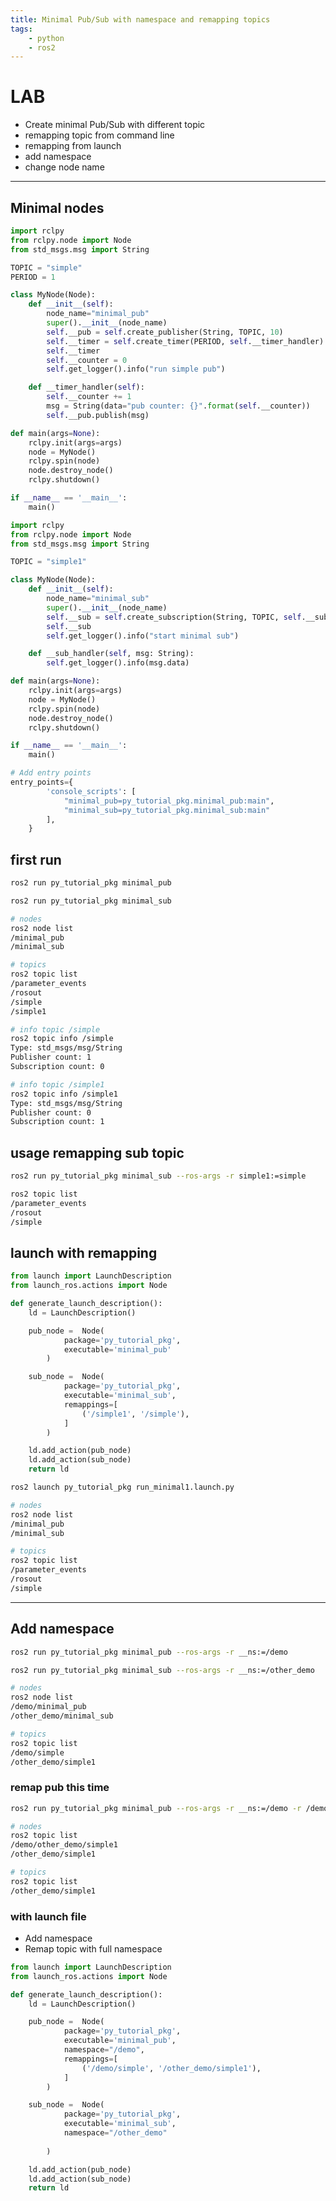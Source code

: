 ```yaml
---
title: Minimal Pub/Sub with namespace and remapping topics
tags:
    - python
    - ros2
---
```


# LAB
- Create minimal Pub/Sub with different topic
- remapping topic from command line
- remapping from launch
- add namespace
- change node name

---

## Minimal nodes

```python title="minimal_pub.py"
import rclpy
from rclpy.node import Node
from std_msgs.msg import String

TOPIC = "simple"
PERIOD = 1

class MyNode(Node):
    def __init__(self):
        node_name="minimal_pub"
        super().__init__(node_name)
        self.__pub = self.create_publisher(String, TOPIC, 10)
        self.__timer = self.create_timer(PERIOD, self.__timer_handler)
        self.__timer
        self.__counter = 0
        self.get_logger().info("run simple pub")

    def __timer_handler(self):
        self.__counter += 1
        msg = String(data="pub counter: {}".format(self.__counter))
        self.__pub.publish(msg)

def main(args=None):
    rclpy.init(args=args)
    node = MyNode()
    rclpy.spin(node)
    node.destroy_node()
    rclpy.shutdown()

if __name__ == '__main__':
    main()
```

```python title="minimal_sub.py"
import rclpy
from rclpy.node import Node
from std_msgs.msg import String

TOPIC = "simple1"

class MyNode(Node):
    def __init__(self):
        node_name="minimal_sub"
        super().__init__(node_name)
        self.__sub = self.create_subscription(String, TOPIC, self.__sub_handler, 10)
        self.__sub
        self.get_logger().info("start minimal sub")

    def __sub_handler(self, msg: String):
        self.get_logger().info(msg.data)

def main(args=None):
    rclpy.init(args=args)
    node = MyNode()
    rclpy.spin(node)
    node.destroy_node()
    rclpy.shutdown()

if __name__ == '__main__':
    main()
```

```python title="setup.py"
# Add entry points
entry_points={
        'console_scripts': [
            "minimal_pub=py_tutorial_pkg.minimal_pub:main",
            "minimal_sub=py_tutorial_pkg.minimal_sub:main"
        ],
    }
```

## first run

```bash title="terminal1"
ros2 run py_tutorial_pkg minimal_pub
```

```bash title="terminal2"
ros2 run py_tutorial_pkg minimal_sub
```

```bash title="terminal3"
# nodes
ros2 node list
/minimal_pub
/minimal_sub

# topics
ros2 topic list
/parameter_events
/rosout
/simple
/simple1

# info topic /simple
ros2 topic info /simple
Type: std_msgs/msg/String
Publisher count: 1
Subscription count: 0

# info topic /simple1
ros2 topic info /simple1
Type: std_msgs/msg/String
Publisher count: 0
Subscription count: 1
```

## usage remapping sub topic

```bash title="terminal2"
ros2 run py_tutorial_pkg minimal_sub --ros-args -r simple1:=simple
```

```bash title="terminal3"
ros2 topic list
/parameter_events
/rosout
/simple
```

## launch with remapping

```python title="run_minimal_1.launch.py"
from launch import LaunchDescription
from launch_ros.actions import Node

def generate_launch_description():
    ld = LaunchDescription()

    pub_node =  Node(
            package='py_tutorial_pkg',
            executable='minimal_pub'
        )

    sub_node =  Node(
            package='py_tutorial_pkg',
            executable='minimal_sub',
            remappings=[
                ('/simple1', '/simple'),
            ]
        )

    ld.add_action(pub_node)
    ld.add_action(sub_node)
    return ld
```

```bash title="terminal1"
ros2 launch py_tutorial_pkg run_minimal1.launch.py
```

```bash title="terminal2"
# nodes
ros2 node list
/minimal_pub
/minimal_sub

# topics
ros2 topic list
/parameter_events
/rosout
/simple
```

---

## Add namespace

```bash title="terminal1"
ros2 run py_tutorial_pkg minimal_pub --ros-args -r __ns:=/demo
```

```bash title="terminal2"
ros2 run py_tutorial_pkg minimal_sub --ros-args -r __ns:=/other_demo
```

```bash title="terminal3"
# nodes
ros2 node list
/demo/minimal_pub
/other_demo/minimal_sub

# topics
ros2 topic list
/demo/simple
/other_demo/simple1

```

### remap pub this time

```bash title="terminal1"
ros2 run py_tutorial_pkg minimal_pub --ros-args -r __ns:=/demo -r /demo/simple:=/other_demo/simple1

```

```bash title="terminal3"
# nodes
ros2 topic list
/demo/other_demo/simple1
/other_demo/simple1

# topics
ros2 topic list
/other_demo/simple1
```

### with launch file

- Add namespace
- Remap topic with full namespace


```python title="run_minimal_2.launch.py"
from launch import LaunchDescription
from launch_ros.actions import Node

def generate_launch_description():
    ld = LaunchDescription()

    pub_node =  Node(
            package='py_tutorial_pkg',
            executable='minimal_pub',
            namespace="/demo",
            remappings=[
                ('/demo/simple', '/other_demo/simple1'),
            ]
        )

    sub_node =  Node(
            package='py_tutorial_pkg',
            executable='minimal_sub',
            namespace="/other_demo"
            
        )

    ld.add_action(pub_node)
    ld.add_action(sub_node)
    return ld
```